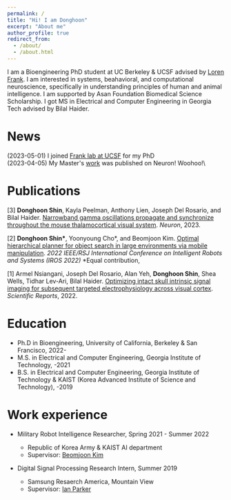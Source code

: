 ```yaml
---
permalink: /
title: "Hi! I am Donghoon"
excerpt: "About me"
author_profile: true
redirect_from: 
  - /about/
  - /about.html
---
```


I am a Bioengineering PhD student at UC Berkeley & UCSF advised by [Loren Frank](https://franklab.ucsf.edu/). I am interested in systems, beahavioral, and computational neuroscience, specifically in understanding principles of human and animal intelligence. I am supported by Asan Foundation Biomedical Science Scholarship. I got MS in Electrical and Computer Engineering in Georgia Tech advised by Bilal Haider.

<!--Before this, I served at the Republic of Korea Army as an intelligent robot researcher where I invented a robotic object search algorithm that can efficiently search a target object  with [Beomjoon Kim](https://beomjoonkim.github.io/) from KAIST AI department. Before that, I got MS in Electrical and Computer Engineering (ECE) from Georgia Tech. I studied system and computational neuroscience with [Bilal Haider](https://haider.gatech.edu/). During my Master's, I studied how a new type of gamma oscillation affects visual processing. I got BS in computer engineering focusing on digital signal processing. Also, I got BS in ECE from KAIST-Georgia Tech dual-degree program focusing on digital signal processing (DSP). During so, I was a DSP research scientist intern at [Samsung Research America Think Tank Team](https://thinktankteam.info/) where I developed a robotic perception algorithm. -->

News
======
(2023-05-01) I joined [Frank lab at UCSF](https://franklab.ucsf.edu/) for my PhD \
(2023-04-05) My Master's [work](https://doi.org/10.1016/j.neuron.2023.03.006) was published on Neuron! Woohoo!\
<!--(2023-01-03) Started rotation at [Frank lab at UCSF](https://franklab.ucsf.edu/)!\
(2022-09-19) Started rotation at [Chang lab at UCSF](https://changlab.ucsf.edu/)
(2022-08-17) First day of my PhD! \
(2022-07-17) Discharged from ROK army !\-->


Publications
======
[3] **Donghoon Shin**, Kayla Peelman, Anthony Lien, Joseph Del Rosario, and Bilal Haider. [Narrowband gamma oscillations propagate and synchronize throughout the mouse thalamocortical visual system](https://doi.org/10.1016/j.neuron.2023.03.006). *Neuron*, 2023. <!--[(Media)](https://bme.gatech.edu/bme/news/researchers-discover-neural-clock-may-synchronize-visual-behavior)-->

[2] **Donghoon Shin\***, Yoonyoung Cho\*, and Beomjoon Kim. [Optimal hierarchical planner for object search in large environments via mobile manipulation](https://drive.google.com/file/d/1Sm2VHC4giK4cPEOs-aHkD5-on-sibzuq/view?usp=sharing). *2022 IEEE/RSJ International Conference on Intelligent Robots and Systems (IROS 2022)* \*Equal contribution, <!--[(Media)](https://kookbang.dema.mil.kr/newsWeb/20220715/3/ATCE_CTGR_0050010000/view.do)-->

[1] Armel Nsiangani, Joseph Del Rosario, Alan Yeh, **Donghoon Shin**, Shea Wells, Tidhar Lev-Ari, Bilal Haider. [Optimizing intact skull intrinsic signal imaging for subsequent targeted electrophysiology across visual cortex](https://www.nature.com/articles/s41598-022-05932-2). *Scientific Reports*, 2022. 

Education
======
* Ph.D in Bioengineering, University of California, Berkeley & San Francisco,   2022- 
* M.S. in Electrical and Computer Engineering, Georgia Institute of Technology, -2021
* B.S. in Electrical and Computer Engineering, Georgia Institute of Technology 
        & KAIST (Korea Advanced Institute of Science and Technology), -2019


Work experience
======
* Military Robot Intelligence Researcher, Spring 2021 - Summer 2022
  * Republic of Korea Army & KAIST AI department
  * Supervisor: [Beomjoon Kim](https://beomjoonkim.github.io/)

* Digital Signal Processing Research Intern, Summer 2019
  * Samsung Resaerch America, Mountain View
  * Supervisor: [Ian Parker](https://thinktankteam.info/)